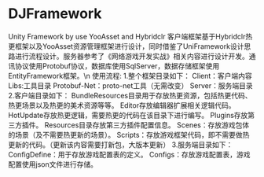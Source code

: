 # DJFramework
Unity Framework by use YooAsset and Hybridclr 
客户端框架基于Hybridclr热更框架以及YooAsset资源管理框架进行设计，同时借鉴了UniFramework设计思路进行流程设计。服务器参考了《网络游戏开发实战》相关内容进行设计开发。通讯协议使用Protobuf协议，数据库使用SqlServer，数据存储框架使用EntityFramework框架。\n
使用流程:
1.整个框架目录如下：
  Client：客户端内容
  Libs:工具目录
  Protobuf-Net：proto-net工具（无需改变）
  Server：服务端目录
2.客户端目录如下：
  BundleResources目录用于存放热更资源，包括热更代码、热更场景以及热更的美术资源等等。
  Editor存放编辑器扩展相关逻辑代码。
  HotUpdate存放热更逻辑，需要热更的代码在该目录下进行编写。
  Plugins存放第三方插件。
  Resources目录存放第三方插件配置信息。
  Scenes：存放游戏包体的场景（及不需要热更新的场景）。
  Scripts：存放游戏框架代码，即不需要做热更新的代码。（更新该内容需要打新包，大版本更新）
3.服务端目录如下：
  ConfigDefine：用于存放游戏配置表的定义。
  Configs：存放游戏配置表，游戏配置使用json文件进行存储。
  

